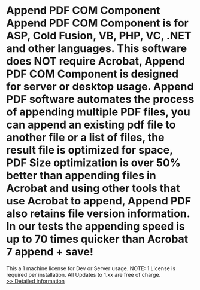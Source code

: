 # Append PDF COM Component<br />Append PDF COM Component is for ASP, Cold Fusion, VB, PHP, VC, .NET and other languages. This software does NOT require Acrobat, Append PDF COM Component is designed for server or desktop usage. Append PDF software automates the process of appending multiple PDF files, you can append an existing pdf file to another file or a list of files, the result file is optimized for space, PDF Size optimization is over 50% better than appending files in Acrobat and using other tools that use Acrobat to append, Append PDF also retains file version information. In our tests the appending speed is up to 70 times quicker than Acrobat 7 append + save!
This a 1 machine license for Dev or Server usage.
NOTE: 1 License is required per installation.
All Updates to 1.xx are free of charge.<br />[>> Detailed information](https://secure.shareit.com/shareit/product.html?productid=300452079&affiliateid=200057808)